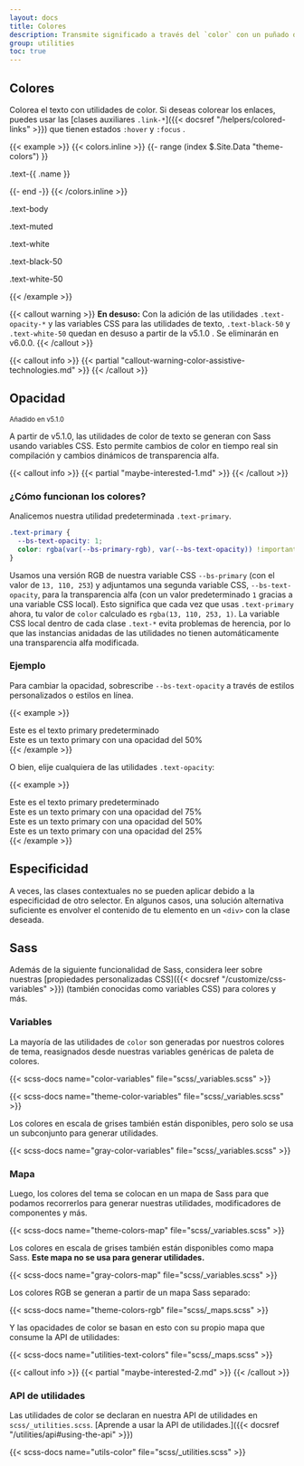 ```yaml
---
layout: docs
title: Colores
description: Transmite significado a través del `color` con un puñado de clases de utilidad de color. También incluye soporte para diseñar enlaces con estado hover.
group: utilities
toc: true
---
```


## Colores

Colorea el texto con utilidades de color. Si deseas colorear los enlaces, puedes usar las [clases auxiliares `.link-*`]({{< docsref "/helpers/colored-links" >}}) que tienen estados `:hover` y `:focus` .

{{< example >}}
{{< colors.inline >}}
{{- range (index $.Site.Data "theme-colors") }}
<p class="text-{{ .name }}{{ with .contrast_color }} bg-{{ . }}{{ end }}">.text-{{ .name }}</p>
{{- end -}}
{{< /colors.inline >}}
<p class="text-body">.text-body</p>
<p class="text-muted">.text-muted</p>
<p class="text-white bg-dark">.text-white</p>
<p class="text-black-50">.text-black-50</p>
<p class="text-white-50 bg-dark">.text-white-50</p>
{{< /example >}}

{{< callout warning >}}
**En desuso:** Con la adición de las utilidades `.text-opacity-*` y las variables CSS para las utilidades de texto, `.text-black-50` y `.text-white-50` quedan en desuso a partir de la v5.1.0 . Se eliminarán en v6.0.0.
{{< /callout >}}

{{< callout info >}}
{{< partial "callout-warning-color-assistive-technologies.md" >}}
{{< /callout >}}

## Opacidad

<small class="d-inline-flex px-2 py-1 font-monospace text-muted border rounded-3">Añadido en v5.1.0</small>

A partir de v5.1.0, las utilidades de color de texto se generan con Sass usando variables CSS. Esto permite cambios de color en tiempo real sin compilación y cambios dinámicos de transparencia alfa.

{{< callout info >}}
{{< partial "maybe-interested-1.md" >}}
{{< /callout >}}

### ¿Cómo funcionan los colores?

Analicemos nuestra utilidad predeterminada `.text-primary`.

```css
.text-primary {
  --bs-text-opacity: 1;
  color: rgba(var(--bs-primary-rgb), var(--bs-text-opacity)) !important;
}
```

Usamos una versión RGB de nuestra variable CSS `--bs-primary` (con el valor de `13, 110, 253`) y adjuntamos una segunda variable CSS, `--bs-text-opacity`, para la transparencia alfa (con un valor predeterminado `1` gracias a una variable CSS local). Esto significa que cada vez que usas `.text-primary` ahora, tu valor de `color` calculado es `rgba(13, 110, 253, 1)`. La variable CSS local dentro de cada clase `.text-*` evita problemas de herencia, por lo que las instancias anidadas de las utilidades no tienen automáticamente una transparencia alfa modificada.

### Ejemplo

Para cambiar la opacidad, sobrescribe `--bs-text-opacity` a través de estilos personalizados o estilos en línea.

{{< example >}}
<div class="text-primary">Este es el texto primary predeterminado</div>
<div class="text-primary" style="--bs-text-opacity: .5;">Este es un texto primary con una opacidad del 50%</div>
{{< /example >}}

O bien, elije cualquiera de las utilidades `.text-opacity`:

{{< example >}}
<div class="text-primary">Este es el texto primary predeterminado</div>
<div class="text-primary text-opacity-75">Este es un texto primary con una opacidad del 75%</div>
<div class="text-primary text-opacity-50">Este es un texto primary con una opacidad del 50%</div>
<div class="text-primary text-opacity-25">Este es un texto primary con una opacidad del 25%</div>
{{< /example >}}

## Especificidad

A veces, las clases contextuales no se pueden aplicar debido a la especificidad de otro selector. En algunos casos, una solución alternativa suficiente es envolver el contenido de tu elemento en un `<div>` con la clase deseada.

## Sass

Además de la siguiente funcionalidad de Sass, considera leer sobre nuestras [propiedades personalizadas CSS]({{< docsref "/customize/css-variables" >}}) (también conocidas como variables CSS) para colores y más.

### Variables

La mayoría de las utilidades de `color` son generadas por nuestros colores de tema, reasignados desde nuestras variables genéricas de paleta de colores.

{{< scss-docs name="color-variables" file="scss/_variables.scss" >}}

{{< scss-docs name="theme-color-variables" file="scss/_variables.scss" >}}

Los colores en escala de grises también están disponibles, pero solo se usa un subconjunto para generar utilidades.

{{< scss-docs name="gray-color-variables" file="scss/_variables.scss" >}}

### Mapa

Luego, los colores del tema se colocan en un mapa de Sass para que podamos recorrerlos para generar nuestras utilidades, modificadores de componentes y más.

{{< scss-docs name="theme-colors-map" file="scss/_variables.scss" >}}

Los colores en escala de grises también están disponibles como mapa Sass. **Este mapa no se usa para generar utilidades.**

{{< scss-docs name="gray-colors-map" file="scss/_variables.scss" >}}

Los colores RGB se generan a partir de un mapa Sass separado:

{{< scss-docs name="theme-colors-rgb" file="scss/_maps.scss" >}}

Y las opacidades de color se basan en esto con su propio mapa que consume la API de utilidades:

{{< scss-docs name="utilities-text-colors" file="scss/_maps.scss" >}}

{{< callout info >}}
{{< partial "maybe-interested-2.md" >}}
{{< /callout >}}

### API de utilidades

Las utilidades de color se declaran en nuestra API de utilidades en `scss/_utilities.scss`. [Aprende a usar la API de utilidades.]({{< docsref "/utilities/api#using-the-api" >}})

{{< scss-docs name="utils-color" file="scss/_utilities.scss" >}}
